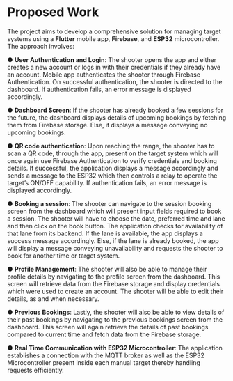 # Proposed Work

The project aims to develop a comprehensive solution for managing target systems using a **Flutter** mobile app, **Firebase**, and **ESP32** microcontroller. The approach involves:

● **User Authentication and Login**: The shooter opens the app and either creates a new account or logs in with their credentials if they already have an account. Mobile app authenticates the shooter through Firebase Authentication. On successful authentication, the shooter is directed to the dashboard. If authentication fails, an error message is displayed accordingly.

● **Dashboard Screen**: If the shooter has already booked a few sessions for the future, the dashboard displays details of upcoming bookings by fetching them from Firebase storage. Else, it displays a message conveying no upcoming bookings.

● **QR code authentication**: Upon reaching the range, the shooter has to scan a QR code, through the app, present on the target system which will once again use Firebase Authentication to verify credentials and booking details. If successful, the application displays a message accordingly and sends a message to the ESP32 which then controls a relay to operate the target’s ON/OFF capability. If authentication fails, an error message is displayed accordingly.

● **Booking a session**: The shooter can navigate to the session booking screen from the dashboard which will present input fields required to book a session. The shooter will have to choose the date, preferred time and lane and then click on the book button. The application checks for availability of that lane from its backend. If the lane is available, the app displays a success message accordingly. Else, if the lane is already booked, the app will display a message conveying unavailability and requests the shooter to book for another time or target system.

● **Profile Management**: The shooter will also be able to manage their profile details by navigating to the profile screen from the dashboard. This screen will retrieve data from the Firebase storage and display credentials which were used to create an account. The shooter will be able to edit their details, as and when necessary.

● **Previous Bookings**: Lastly, the shooter will also be able to view details of their past bookings by navigating to the previous bookings screen from the dashboard. This screen will again retrieve the details of past bookings compared to current time and fetch data from the Firebase storage.

● **Real Time Communication with ESP32 Microcontroller**: The application establishes a connection with the MQTT broker as well as the ESP32 Microcontroller present inside each manual target thereby handling requests efficiently.
